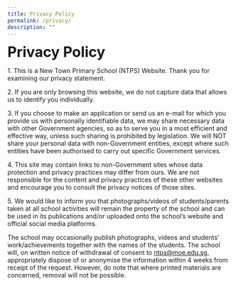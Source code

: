 ```yaml
---
title: Privacy Policy
permalink: /privacy/
description: ""
---
```



**<font size="6">Privacy Policy</font>**

1\. This is a New Town Primary School (NTPS) Website. Thank you for examining our privacy statement.  

  

2\. If you are only browsing this website, we do not capture data that allows us to identify you individually.

  

3\. If you choose to make an application or send us an e-mail for which you provide us with personally identifiable data, we may share necessary data with other Government agencies, so as to serve you in a most efficient and effective way, unless such sharing is prohibited by legislation. We will NOT share your personal data with non-Government entities, except where such entities have been authorised to carry out specific Government services.

  

4\. This site may contain links to non-Government sites whose data protection and privacy practices may differ from ours. We are not responsible for the content and privacy practices of these other websites and encourage you to consult the privacy notices of those sites.

  

5\. We would like to inform you that photographs/videos of students/parents taken at all school activities will remain the property of the school and can be used in its publications and/or uploaded onto the school’s website and official social media platforms. 

The school may occasionally publish photographs, videos and students’ work/achievements together with the names of the students. The school will, on written notice of withdrawal of consent to [ntps@moe.edu.sg](mailto:ntps@moe.edu.sg), appropriately dispose of or anonymise the information within 4 weeks from receipt of the request. However, do note that where printed materials are concerned, removal will not be possible.
